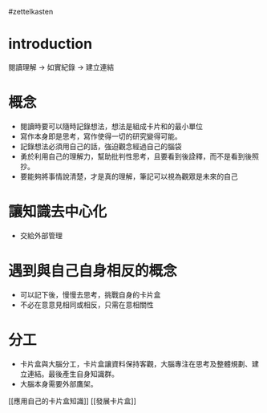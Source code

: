 #zettelkasten 

# introduction
閱讀理解 -> 如實紀錄 -> 建立連結

# 概念
- 閱讀時要可以隨時記錄想法，想法是組成卡片和的最小單位
- 寫作本身即是思考，寫作使得一切的研究變得可能。
- 記錄想法必須用自己的話，強迫觀念經過自己的腦袋
- 勇於利用自己的理解力，幫助批判性思考，且要看到後詮釋，而不是看到後照抄。
- 要能夠將事情說清楚，才是真的理解，筆記可以視為觀眾是未來的自己

# 讓知識去中心化
- 交給外部管理

# 遇到與自己自身相反的概念
- 可以記下後，慢慢去思考，挑戰自身的卡片盒
- 不必在意意見相同或相反，只需在意相關性

# 分工
- 卡片盒與大腦分工，卡片盒讓資料保持客觀，大腦專注在思考及整體規劃、建立連結。最後產生自身知識群。
- 大腦本身需要外部鷹架。

[[應用自己的卡片盒知識]]
[[發展卡片盒]]


